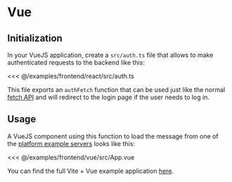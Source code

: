 # Vue

## Initialization

In your VueJS application, create a `src/auth.ts` file that allows to make authenticated requests to the backend like this:

<<< @/examples/frontend/react/src/auth.ts

This file exports an `authFetch` function that can be used just like the normal [fetch API](https://developer.mozilla.org/en-US/docs/Web/API/Fetch_API/Using_Fetch) and will redirect to the login page if the user needs to log in.

## Usage

A VueJS component using this function to load the message from one of the [platform example servers](../platforms/index.md) looks like this:

<<< @/examples/frontend/vue/src/App.vue

You can find the full Vite + Vue example application [here](https://github.com/feathersdev/examples/tree/main/client/vue).
